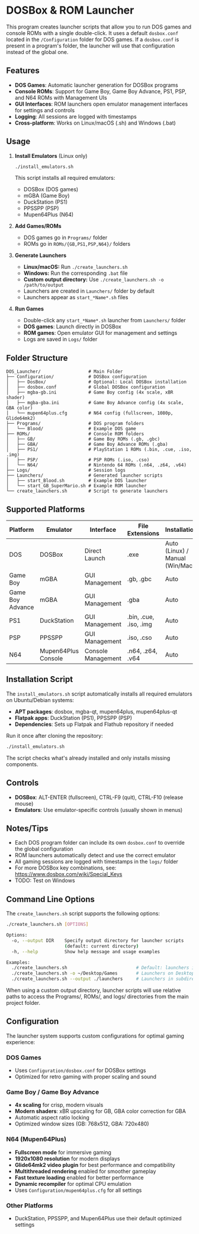 # DOSBox & ROM Launcher

This program creates launcher scripts that allow you to run DOS games and console ROMs with a single double-click.
It uses a default `dosbox.conf` located in the `/Configuration` folder for DOS games.
If a `dosbox.conf` is present in a program's folder, the launcher will use that configuration instead of the global one.

## Features

- **DOS Games**: Automatic launcher generation for DOSBox programs
- **Console ROMs**: Support for Game Boy, Game Boy Advance, PS1, PSP, and N64 ROMs with Management UIs
- **GUI Interfaces**: ROM launchers open emulator management interfaces for settings and controls
- **Logging**: All sessions are logged with timestamps
- **Cross-platform**: Works on Linux/macOS (.sh) and Windows (.bat)

## Usage

1. **Install Emulators** (Linux only)
   ```bash
   ./install_emulators.sh
   ```
   This script installs all required emulators:
   - DOSBox (DOS games)
   - mGBA (Game Boy)
   - DuckStation (PS1)
   - PPSSPP (PSP)
   - Mupen64Plus (N64)

2. **Add Games/ROMs**
   - DOS games go in `Programs/` folder
   - ROMs go in `ROMs/{GB,PS1,PSP,N64}/` folders

3. **Generate Launchers**
   - **Linux/macOS:** Run `./create_launchers.sh`
   - **Windows:** Run the corresponding `.bat` file
   - **Custom output directory:** Use `./create_launchers.sh -o /path/to/output`
   - Launchers are created in `Launchers/` folder by default
   - Launchers appear as `start_*Name*.sh` files

4. **Run Games**
   - Double-click any `start_*Name*.sh` launcher from `Launchers/` folder
   - **DOS games**: Launch directly in DOSBox
   - **ROM games**: Open emulator GUI for management and settings
   - Logs are saved in `Logs/` folder

## Folder Structure

```
DOS_Launcher/                  # Main Folder
├── Configuration/             # DOSBox configuration
│   ├── DosBox/                # Optional: Local DOSBox installation
│   ├── dosbox.conf            # Global DOSBox configuration
│   ├── mgba-gb.ini            # Game Boy config (4x scale, xBR shader)
│   ├── mgba-gba.ini           # Game Boy Advance config (4x scale, GBA color)
│   └── mupen64plus.cfg        # N64 config (fullscreen, 1080p, Glide64mk2)
├── Programs/                  # DOS program folders
│   └── Blood/                 # Example DOS game
├── ROMs/                      # Console ROM folders
│   ├── GB/                    # Game Boy ROMs (.gb, .gbc)
│   ├── GBA/                   # Game Boy Advance ROMs (.gba)
│   ├── PS1/                   # PlayStation 1 ROMs (.bin, .cue, .iso, .img)
│   ├── PSP/                   # PSP ROMs (.iso, .cso)
│   └── N64/                   # Nintendo 64 ROMs (.n64, .z64, .v64)
├── Logs/                      # Session logs
├── Launchers/                 # Generated launcher scripts
│   ├── start_Blood.sh         # Example DOS launcher
│   └── start_GB_SuperMario.sh # Example ROM launcher
└── create_launchers.sh        # Script to generate launchers
```

## Supported Platforms

| Platform | Emulator | Interface | File Extensions | Installation |
|----------|----------|-----------|-----------------|--------------|
| DOS | DOSBox | Direct Launch | .exe | Auto (Linux) / Manual (Win/Mac) |
| Game Boy | mGBA | GUI Management | .gb, .gbc | Auto |
| Game Boy Advance | mGBA | GUI Management | .gba | Auto |
| PS1 | DuckStation | GUI Management | .bin, .cue, .iso, .img | Auto |
| PSP | PPSSPP | GUI Management | .iso, .cso | Auto |
| N64 | Mupen64Plus Console | Console Management | .n64, .z64, .v64 | Auto |

## Installation Script

The `install_emulators.sh` script automatically installs all required emulators on Ubuntu/Debian systems:

- **APT packages**: dosbox, mgba-qt, mupen64plus, mupen64plus-qt
- **Flatpak apps**: DuckStation (PS1), PPSSPP (PSP)
- **Dependencies**: Sets up Flatpak and Flathub repository if needed

Run it once after cloning the repository:
```bash
./install_emulators.sh
```

The script checks what's already installed and only installs missing components.

## Controls

- **DOSBox**: ALT-ENTER (fullscreen), CTRL-F9 (quit), CTRL-F10 (release mouse)
- **Emulators**: Use emulator-specific controls (usually shown in menus)

## Notes/Tips

- Each DOS program folder can include its own `dosbox.conf` to override the global configuration
- ROM launchers automatically detect and use the correct emulator
- All gaming sessions are logged with timestamps in the `logs/` folder
- For more DOSBox key combinations, see: https://www.dosbox.com/wiki/Special_Keys
- TODO: Test on Windows

## Command Line Options

The `create_launchers.sh` script supports the following options:

```bash
./create_launchers.sh [OPTIONS]

Options:
  -o, --output DIR    Specify output directory for launcher scripts
                      (default: current directory)
  -h, --help          Show help message and usage examples

Examples:
  ./create_launchers.sh                          # Default: launchers in current dir
  ./create_launchers.sh -o ~/Desktop/Games       # Launchers on Desktop
  ./create_launchers.sh --output ./launchers     # Launchers in subdirectory
```

When using a custom output directory, launcher scripts will use relative paths to access the Programs/, ROMs/, and logs/ directories from the main project folder.

## Configuration

The launcher system supports custom configurations for optimal gaming experience:

### DOS Games
- Uses `Configuration/dosbox.conf` for DOSBox settings
- Optimized for retro gaming with proper scaling and sound

### Game Boy / Game Boy Advance
- **4x scaling** for crisp, modern visuals
- **Modern shaders**: xBR upscaling for GB, GBA color correction for GBA
- Automatic aspect ratio locking
- Optimized window sizes (GB: 768x512, GBA: 720x480)

### N64 (Mupen64Plus)
- **Fullscreen mode** for immersive gaming
- **1920x1080 resolution** for modern displays
- **Glide64mk2 video plugin** for best performance and compatibility
- **Multithreaded rendering** enabled for smoother gameplay
- **Fast texture loading** enabled for better performance
- **Dynamic recompiler** for optimal CPU emulation
- Uses `Configuration/mupen64plus.cfg` for all settings

### Other Platforms
- DuckStation, PPSSPP, and Mupen64Plus use their default optimized settings
